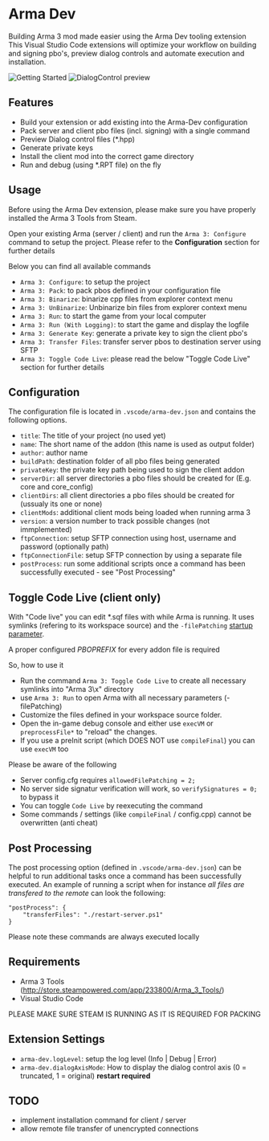 # Arma Dev

Building Arma 3 mod made easier using the Arma Dev tooling extension
This Visual Studio Code extensions will optimize your workflow on building and signing pbo's, preview dialog controls and automate execution and installation.

![Getting Started](https://raw.githubusercontent.com/ole1986/vscode-arma-dev/master/images/arma-dev.gif)
![DialogControl preview](https://raw.githubusercontent.com/ole1986/vscode-arma-dev/master/images/arma-dev-dialog.gif)

## Features

* Build your extension or add existing into the Arma-Dev configuration
* Pack server and client pbo files (incl. signing) with a single command
* Preview Dialog control files (*.hpp)
* Generate private keys
* Install the client mod into the correct game directory
* Run and debug (using *.RPT file) on the fly

## Usage

Before using the Arma Dev extension, please make sure you have properly installed the Arma 3 Tools from Steam.

Open your existing Arma (server / client) and run the `Arma 3: Configure` command to setup the project.
Please refer to the **Configuration** section for further details

Below you can find all available commands

* `Arma 3: Configure`: to setup the project
* `Arma 3: Pack`: to pack pbos defined in your configuration file
* `Arma 3: Binarize`: binarize cpp files from explorer context menu
* `Arma 3: UnBinarize`: Unbinarize bin files from explorer context menu
* `Arma 3: Run`: to start the game from your local computer
* `Arma 3: Run (With Logging)`: to start the game and display the logfile
* `Arma 3: Generate Key`: generate a private key to sign the client pbo's
* `Arma 3: Transfer Files`: transfer server pbos to destination server using SFTP
* `Arma 3: Toggle Code Live`: please read the below "Toggle Code Live" section for further details

## Configuration

The configuration file is located in `.vscode/arma-dev.json` and contains the following options.

* `title`: The title of your project (no used yet)
* `name`: The short name of the addon (this name is used as output folder)
* `author`: author name
* `buildPath`: destination folder of all pbo files being generated
* `privateKey`: the private key path being used to sign the client addon
* `serverDir`: all server directories a pbo files should be created for (E.g. core and core_config)
* `clientDirs`: all client directories a pbo files should be created for (ussualy its one or none)
* `clientMods`: additional client mods being loaded when running arma 3
* `version`: a version number to track possible changes (not immplemented)
* `ftpConnection`: setup SFTP connection using host, username and password (optionally path)
* `ftpConnectionFile`: setup SFTP connection by using a separate file
* `postProcess`: run some additional scripts once a command has been successfully executed - see "Post Processing"

## Toggle Code Live (client only)

With "Code live" you can edit *.sqf files with while Arma is running.
It uses symlinks (refering to its workspace source) and the `-filePatching` [startup parameter](https://community.bistudio.com/wiki/Arma_3_Startup_Parameters).

A proper configured $PBOPREFIX$ for every addon file is required

So, how to use it

* Run the command `Arma 3: Toggle Code Live` to create all necessary symlinks into "Arma 3\x" directory
* use `Arma 3: Run` to open Arma with all necessary parameters (-filePatching)
* Customize the files defined in your workspace source folder.
* Open the in-game debug console and either use `execVM` or `preprocessFile*` to "reload" the changes.
* If you use a preInit script (which DOES NOT use `compileFinal`) you can use `execVM` too

Please be aware of the following

* Server config.cfg requires `allowedFilePatching = 2;`
* No server side signatur verification will work, so `verifySignatures = 0;` to bypass it
* You can toggle `Code Live` by reexecuting the command
* Some commands / settings (like `compileFinal` / config.cpp) cannot be overwritten (anti cheat)

## Post Processing

The post processing option (defined in `.vscode/arma-dev.json`) can be helpful to run additional tasks once a command has been successfully executed.
An example of running a script when for instance *all files are transfered to the remote* can look the following:

```
"postProcess": { 
    "transferFiles": "./restart-server.ps1"
}
```

Please note these commands are always executed locally

## Requirements

* Arma 3 Tools (http://store.steampowered.com/app/233800/Arma_3_Tools/)
* Visual Studio Code

PLEASE MAKE SURE STEAM IS RUNNING AS IT IS REQUIRED FOR PACKING

## Extension Settings

* `arma-dev.logLevel`: setup the log level (Info | Debug | Error)
* `arma-dev.dialogAxisMode`: How to display the dialog control axis (0 = truncated, 1 = original) **restart required**

## TODO

* implement installation command for client / server
* allow remote file transfer of unencrypted connections
